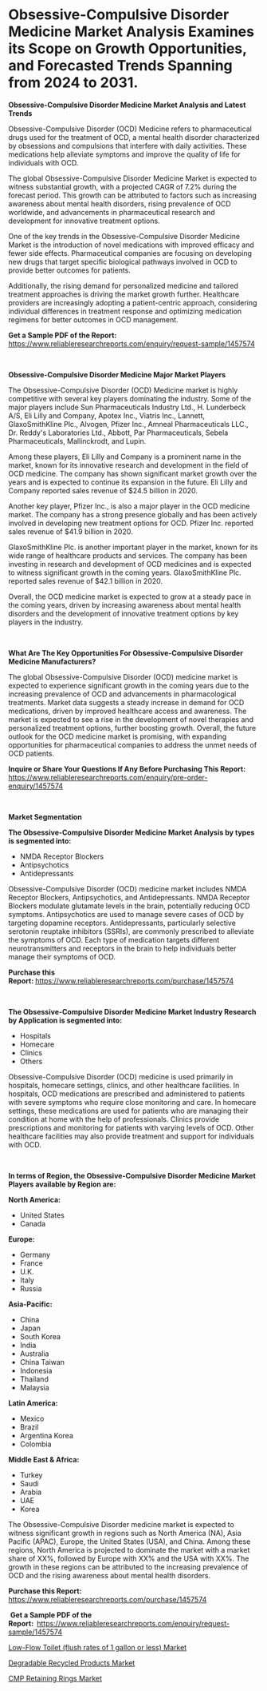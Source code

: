 <p><h1>Obsessive-Compulsive Disorder Medicine Market Analysis Examines its Scope on Growth Opportunities, and Forecasted Trends Spanning from 2024 to 2031.</h1></p><p><strong>Obsessive-Compulsive Disorder Medicine Market Analysis and Latest Trends</strong></p>
<p><p>Obsessive-Compulsive Disorder (OCD) Medicine refers to pharmaceutical drugs used for the treatment of OCD, a mental health disorder characterized by obsessions and compulsions that interfere with daily activities. These medications help alleviate symptoms and improve the quality of life for individuals with OCD.</p><p>The global Obsessive-Compulsive Disorder Medicine Market is expected to witness substantial growth, with a projected CAGR of 7.2% during the forecast period. This growth can be attributed to factors such as increasing awareness about mental health disorders, rising prevalence of OCD worldwide, and advancements in pharmaceutical research and development for innovative treatment options.</p><p>One of the key trends in the Obsessive-Compulsive Disorder Medicine Market is the introduction of novel medications with improved efficacy and fewer side effects. Pharmaceutical companies are focusing on developing new drugs that target specific biological pathways involved in OCD to provide better outcomes for patients.</p><p>Additionally, the rising demand for personalized medicine and tailored treatment approaches is driving the market growth further. Healthcare providers are increasingly adopting a patient-centric approach, considering individual differences in treatment response and optimizing medication regimens for better outcomes in OCD management.</p></p>
<p><strong>Get a Sample PDF of the Report:&nbsp;</strong> <a href="https://www.reliableresearchreports.com/enquiry/request-sample/1457574">https://www.reliableresearchreports.com/enquiry/request-sample/1457574</a></p>
<p>&nbsp;</p>
<p><strong>Obsessive-Compulsive Disorder Medicine Major Market Players</strong></p>
<p><p>The Obsessive-Compulsive Disorder (OCD) Medicine market is highly competitive with several key players dominating the industry. Some of the major players include Sun Pharmaceuticals Industry Ltd., H. Lunderbeck A/S, Eli Lilly and Company, Apotex Inc., Viatris Inc., Lannett, GlaxoSmithKline Plc., Alvogen, Pfizer Inc., Amneal Pharmaceuticals LLC., Dr. Reddy's Laboratories Ltd., Abbott, Par Pharmaceuticals, Sebela Pharmaceuticals, Mallinckrodt, and Lupin.</p><p>Among these players, Eli Lilly and Company is a prominent name in the market, known for its innovative research and development in the field of OCD medicine. The company has shown significant market growth over the years and is expected to continue its expansion in the future. Eli Lilly and Company reported sales revenue of $24.5 billion in 2020.</p><p>Another key player, Pfizer Inc., is also a major player in the OCD medicine market. The company has a strong presence globally and has been actively involved in developing new treatment options for OCD. Pfizer Inc. reported sales revenue of $41.9 billion in 2020.</p><p>GlaxoSmithKline Plc. is another important player in the market, known for its wide range of healthcare products and services. The company has been investing in research and development of OCD medicines and is expected to witness significant growth in the coming years. GlaxoSmithKline Plc. reported sales revenue of $42.1 billion in 2020.</p><p>Overall, the OCD medicine market is expected to grow at a steady pace in the coming years, driven by increasing awareness about mental health disorders and the development of innovative treatment options by key players in the industry.</p></p>
<p>&nbsp;</p>
<p><strong>What Are The Key Opportunities For Obsessive-Compulsive Disorder Medicine Manufacturers?</strong></p>
<p><p>The global Obsessive-Compulsive Disorder (OCD) medicine market is expected to experience significant growth in the coming years due to the increasing prevalence of OCD and advancements in pharmacological treatments. Market data suggests a steady increase in demand for OCD medications, driven by improved healthcare access and awareness. The market is expected to see a rise in the development of novel therapies and personalized treatment options, further boosting growth. Overall, the future outlook for the OCD medicine market is promising, with expanding opportunities for pharmaceutical companies to address the unmet needs of OCD patients.</p></p>
<p><strong>Inquire or Share Your Questions If Any Before Purchasing This Report:</strong> <a href="https://www.reliableresearchreports.com/enquiry/pre-order-enquiry/1457574">https://www.reliableresearchreports.com/enquiry/pre-order-enquiry/1457574</a></p>
<p>&nbsp;</p>
<p><strong>Market Segmentation</strong></p>
<p><strong>The Obsessive-Compulsive Disorder Medicine Market Analysis by types is segmented into:</strong></p>
<p><ul><li>NMDA Receptor Blockers</li><li>Antipsychotics</li><li>Antidepressants</li></ul></p>
<p><p>Obsessive-Compulsive Disorder (OCD) medicine market includes NMDA Receptor Blockers, Antipsychotics, and Antidepressants. NMDA Receptor Blockers modulate glutamate levels in the brain, potentially reducing OCD symptoms. Antipsychotics are used to manage severe cases of OCD by targeting dopamine receptors. Antidepressants, particularly selective serotonin reuptake inhibitors (SSRIs), are commonly prescribed to alleviate the symptoms of OCD. Each type of medication targets different neurotransmitters and receptors in the brain to help individuals better manage their symptoms of OCD.</p></p>
<p><strong>Purchase this Report:&nbsp;</strong><a href="https://www.reliableresearchreports.com/purchase/1457574">https://www.reliableresearchreports.com/purchase/1457574</a></p>
<p>&nbsp;</p>
<p><strong>The Obsessive-Compulsive Disorder Medicine Market Industry Research by Application is segmented into:</strong></p>
<p><ul><li>Hospitals</li><li>Homecare</li><li>Clinics</li><li>Others</li></ul></p>
<p><p>Obsessive-Compulsive Disorder (OCD) medicine is used primarily in hospitals, homecare settings, clinics, and other healthcare facilities. In hospitals, OCD medications are prescribed and administered to patients with severe symptoms who require close monitoring and care. In homecare settings, these medications are used for patients who are managing their condition at home with the help of professionals. Clinics provide prescriptions and monitoring for patients with varying levels of OCD. Other healthcare facilities may also provide treatment and support for individuals with OCD.</p></p>
<p>&nbsp;</p>
<p><strong>In terms of Region, the Obsessive-Compulsive Disorder Medicine Market Players available by Region are:</strong></p>
<p>
    <p> <strong> North America: </strong>
        <ul>
            <li>United States</li>
            <li>Canada</li>
        </ul>
        </p> 
    <p> <strong> Europe: </strong>
        <ul>
            <li>Germany</li>
            <li>France</li>
            <li>U.K.</li>
            <li>Italy</li>
            <li>Russia</li>
        </ul>
        </p> 
    <p> <strong> Asia-Pacific: </strong>
        <ul>
            <li>China</li>
            <li>Japan</li>
            <li>South Korea</li>
            <li>India</li>
            <li>Australia</li>
            <li>China Taiwan</li>
            <li>Indonesia</li>
            <li>Thailand</li>
            <li>Malaysia</li>
        </ul>
        </p> 
    <p> <strong> Latin America: </strong>
        <ul>
            <li>Mexico</li>
            <li>Brazil</li>
            <li>Argentina Korea</li>
            <li>Colombia</li>
        </ul>
        </p> 
    <p> <strong> Middle East & Africa: </strong>
        <ul>
            <li>Turkey</li>
            <li>Saudi</li>
            <li>Arabia</li>
            <li>UAE</li>
            <li>Korea</li>
        </ul>
    </p>
    </p>
<p><p>The Obsessive-Compulsive Disorder medicine market is expected to witness significant growth in regions such as North America (NA), Asia Pacific (APAC), Europe, the United States (USA), and China. Among these regions, North America is projected to dominate the market with a market share of XX%, followed by Europe with XX% and the USA with XX%. The growth in these regions can be attributed to the increasing prevalence of OCD and the rising awareness about mental health disorders.</p></p>
<p><strong>Purchase this Report: </strong><a href="https://www.reliableresearchreports.com/purchase/1457574">https://www.reliableresearchreports.com/purchase/1457574</a></p>
<p>&nbsp;<strong>Get a Sample PDF of the Report:&nbsp;&nbsp;</strong><a href="https://www.reliableresearchreports.com/enquiry/request-sample/1457574">https://www.reliableresearchreports.com/enquiry/request-sample/1457574</a></p>
<p><strong></strong></p>
<p><p><a href="https://view.publitas.com/reportprime-1/low-flow-toilet-flush-rates-of-1-gallon-or-less-market-with-the-goal-of-estimating-the-market-size-and-future-growth-potential-of-various-market-segments-based-on-component-applications-end-user-and-region/">Low-Flow Toilet (flush rates of 1 gallon or less) Market</a></p><p><a href="https://view.publitas.com/reportprime-1/degradable-recycled-products-market-furnish-information-about-market-size-market-share-market-dynamics-and-projections-spanning-from-2024-to-2031/">Degradable Recycled Products Market</a></p><p><a href="https://view.publitas.com/reportprime-1/cmp-retaining-rings-market-research-report-provides-critical-insights-that-can-help-shape-business-development-and-investment-strategies/">CMP Retaining Rings Market</a></p></p>